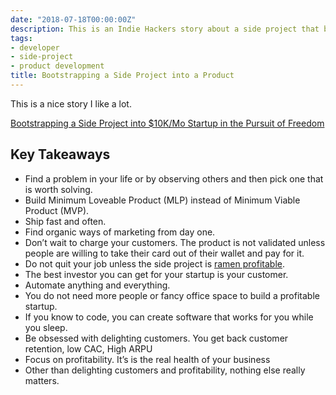 ```yaml
---
date: "2018-07-18T00:00:00Z"
description: This is an Indie Hackers story about a side project that become a product
tags:
- developer
- side-project
- product development
title: Bootstrapping a Side Project into a Product
---
```


This is a nice story I like a lot. 

[Bootstrapping a Side Project into $10K/Mo Startup in the Pursuit of Freedom](https://www.indiehackers.com/@shyjal/bootstrapping-a-side-project-into-10k-mo-startup-in-the-pursuit-of-freedom-cd8e91b4ad)

## Key Takeaways
* Find a problem in your life or by observing others and then pick one that is worth solving.
* Build Minimum Loveable Product (MLP) instead of Minimum Viable Product (MVP).
* Ship fast and often.
* Find organic ways of marketing from day one.
* Don’t wait to charge your customers. The product is not validated unless people are willing to take their card out of their wallet and pay for it.
* Do not quit your job unless the side project is [ramen profitable](http://www.paulgraham.com/ramenprofitable.html).
* The best investor you can get for your startup is your customer.
* Automate anything and everything.
* You do not need more people or fancy office space to build a profitable startup.
* If you know to code, you can create software that works for you while you sleep.
* Be obsessed with delighting customers. You get back customer retention, low CAC, High ARPU
* Focus on profitability. It’s is the real health of your business
* Other than delighting customers and profitability, nothing else really matters.

